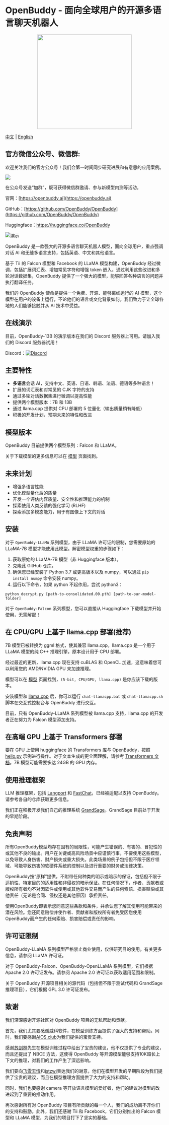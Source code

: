 # OpenBuddy - 面向全球用户的开源多语言聊天机器人


<div align="center">
  <img src="media/logo.png" width="300px">
</div>


[中文](README.zh.md) | [English](README.md)

## 官方微信公众号、微信群: 

欢迎关注我们的官方公众号！我们会第一时间同步研究进展和有意思的应用案例。

<img src="media/mp.jpg">

在公众号发送“加群”，既可获得微信群邀请、参与新模型内测等活动。


官网：[https://openbuddy.ai](https://openbuddy.ai)

GitHub：[https://github.com/OpenBuddy/OpenBuddy](https://github.com/OpenBuddy/OpenBuddy)

Huggingface：https://huggingface.co/OpenBuddy



![演示](media/demo.png)

OpenBuddy 是一款强大的开源多语言聊天机器人模型，面向全球用户，重点强调对话 AI 和无缝多语言支持，包括英语、中文和其他语言。

基于 Tii 的 Falcon 模型和 Facebook 的 LLaMA 模型构建，OpenBuddy 经过微调，包括扩展词汇表、增加常见字符和增强 token 嵌入。通过利用这些改进和多轮对话数据集，OpenBuddy 提供了一个强大的模型，能够回答各种语言的问题并执行翻译任务。

我们的 OpenBuddy 使命是提供一个免费、开源、能够离线运行的 AI 模型，这个模型在用户的设备上运行，不论他们的语言或文化背景如何。我们致力于让全球各地的人们能够接触并从 AI 技术中受益。

## 在线演示

目前，OpenBuddy-13B 的演示版本在我们的 Discord 服务器上可用。请加入我们的 Discord 服务器试用！

Discord：[![Discord](https://img.shields.io/discord/1100710961549168640?color=blueviolet&label=Discord)](https://discord.gg/6fU2s9cGjA)

## 主要特性

- **多语言**会话 AI，支持中文、英语、日语、韩语、法语、德语等多种语言！
- 扩展的词汇表和对常见的 CJK 字符的支持
- 通过多轮对话数据集进行微调以提高性能
- 提供两个模型版本：7B 和 13B
- 通过 llama.cpp 提供对 CPU 部署的 5 位量化（输出质量稍有降低）
- 积极的开发计划，预期未来的特性和改进

## 模型版本

OpenBuddy 目前提供两个模型系列：Falcon 和 LLaMA。

关于下载模型的更多信息可以在 [模型](models.md) 页面找到。

## 未来计划

- 增强多语言性能
- 优化模型量化后的质量
- 开发一个评估内容质量、安全性和推理能力的机制
- 探索使用人类反馈的强化学习 (RLHF)
- 探索添加多模态能力，用于有图像上下文的对话

## 安装

对于 `OpenBuddy-LLaMA` 系列模型，由于 LLaMA 许可证的限制，您需要原始的 LLaMA-7B 模型才能使用此模型。解密模型权重的步骤如下：

1. 获取原始的 LLaMA-7B 模型（非 Huggingface 版本）。
2. 克隆此 GitHub 仓库。
3. 确保您已经安装了 Python 3.7 或更高版本以及 numpy，可以通过 `pip install numpy` 命令安装 numpy。
4. 运行以下命令，如果 python 不起作用，尝试 python3：

```
python decrypt.py [path-to-consolidated.00.pth] [path-to-our-model-folder]
```

对于 `OpenBuddy-Falcon` 系列模型，您可以直接从 Huggingface 下载模型并开始使用，无需解密！

## 在 CPU/GPU 上基于 llama.cpp 部署(推荐)

7B 模型已被转换为 ggml 格式，使其兼容 llama.cpp。llama.cpp 是一个用于 LLaMA 模型的纯 C++ 推理引擎，原本设计用于 CPU 部署。

经过最近的更新，llama.cpp 现在支持 cuBLAS 和 OpenCL 加速，这意味着您可以利用您的 AMD/NVIDIA GPU 来加速推理。

模型可以在 [模型](models.md) 页面找到，`(5-bit, CPU/GPU, llama.cpp)` 是你应该下载的版本。

安装模型和 [llama.cpp](https://github.com/ggerganov/llama.cpp) 后，你可以运行 `chat-llamacpp.bat` 或 `chat-llamacpp.sh` 脚本在交互式控制台与 OpenBuddy 进行交互。

目前，只有 OpenBuddy-LLaMA 系列模型被 llama.cpp 支持，llama.cpp 的开发者正在努力为 Falcon 模型添加支持。

## 在高端 GPU 上基于 Transformers 部署

要在 GPU 上使用 huggingface 的 Transformers 库与 OpenBuddy，按照 [hello.py](examples/hello.py) 示例进行操作。对于文本生成的更全面理解，请参考 [Transformers 文档](https://huggingface.co/docs/transformers/index)。7B 模型可能需要多达 24GB 的 GPU 内存。

## 使用推理框架

LLM 推理框架，包括 [Langport](https://github.com/vtuber-plan/langport) 和 [FastChat](https://github.com/lm-sys/FastChat)，已经被适配以支持 OpenBuddy。请参考各自的仓库获取更多信息。

我们正在积极开发我们自己的推理系统 [GrandSage](https://github.com/OpenBuddy/GrandSage)。GrandSage 目前处于开发的早期阶段。

## 免责声明

所有OpenBuddy模型均存在固有的局限性，可能产生错误的、有害的、冒犯性的或其他不良的输出。用户在关键或高风险场景中应谨慎行事，不要使用这些模型，以免导致人身伤害、财产损失或重大损失。此类场景的例子包括但不限于医疗领域、可能导致伤害的软硬件系统的控制以及进行重要的财务或法律决策。

OpenBuddy按“原样”提供，不附带任何种类的明示或暗示的保证，包括但不限于适销性、特定目的的适用性和非侵权的暗示保证。在任何情况下，作者、贡献者或版权所有者均不对因软件或使用或其他软件交易而产生的任何索赔、损害赔偿或其他责任（无论是合同、侵权还是其他原因）承担责任。

使用OpenBuddy即表示您同意这些条款和条件，并承认您了解其使用可能带来的潜在风险。您还同意赔偿并使作者、贡献者和版权所有者免受因您使用OpenBuddy而产生的任何索赔、损害赔偿或责任的影响。

## 许可证限制

OpenBuddy-LLaMA 系列模型严格禁止商业使用，仅供研究目的使用。有关更多信息，请参阅 LLaMA 许可证。

对于 OpenBuddy-Falcon、OpenBuddy-OpenLLaMA 系列模型，它们根据 Apache 2.0 许可证发布。请参阅 Apache 2.0 许可证以获取适用范围和限制。

关于 OpenBuddy 开源项目相关的源代码（包括但不限于测试代码和 GrandSage 推理项目），它们根据 GPL 3.0 许可证发布。

## 致谢

我们深深感谢开源社区对 OpenBuddy 项目的无私帮助和贡献。

首先，我们尤其要感谢威科软件，在模型训练方面提供了强大的支持和帮助。同时，我们要感谢[AIOS.club](https://github.com/aios-club)为我们提供的宝贵支持。

感谢[苏剑林](https://kexue.fm/)先生在模型训练过程中给出了宝贵的建议，他不仅提供了专业的建议，而且还提出了 NBCE 方法，这使得 OpenBuddy 等开源模型能够支持10K超长上下文的推理，对我们的工作产生了深远影响。

我们要向[飞雪无情](https://www.flysnow.org/about/)和[jstzwj](https://github.com/jstzwj)表达我们的谢意，他们在模型开发的早期阶段为我们提供了宝贵的建议，而且在模型推理方面提供了大力的支持和帮助。

同时，我们也要感谢 camera 等开放语言模型的爱好者，他们的建议对模型的改进起到了重要的推动作用。

再次感谢所有对 OpenBuddy 项目有所贡献的每一个人，我们的成功离不开你们的支持和鼓励。此外，我们还感谢 Tii 和 Facebook，它们分别推出的 Falcon 模型和 LLaMA 模型，为我们的项目打下了坚实的基础。